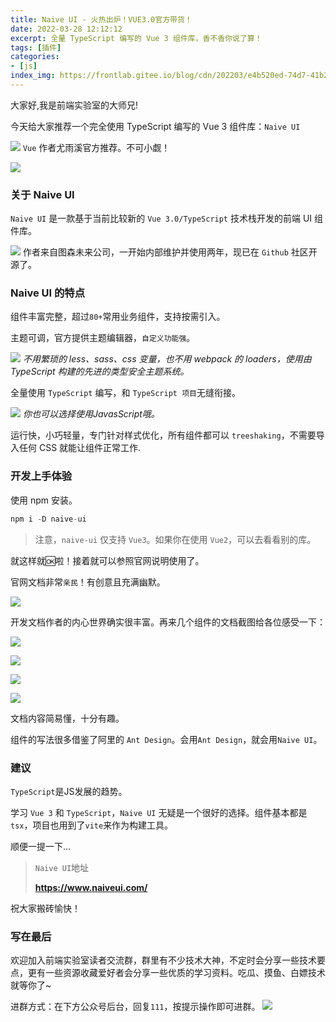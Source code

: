 ```yaml
---
title: Naive UI - 火热出炉！VUE3.0官方带货！
date: 2022-03-28 12:12:12
excerpt: 全量 TypeScript 编写的 Vue 3 组件库，香不香你说了算！
tags: [插件]
categories:
- [js]
index_img: https://frontlab.gitee.io/blog/cdn/202203/e4b520ed-74d7-41b2-bfa2-b0f7a3e20238.png
---
```



大家好,我是前端实验室的大师兄!

今天给大家推荐一个完全使用 TypeScript 编写的 Vue 3 组件库：`Naive UI`

![](https://frontlab.gitee.io/blog/cdn/202203/e4b520ed-74d7-41b2-bfa2-b0f7a3e20238.png)
`Vue` 作者尤雨溪官方推荐。不可小觑！

![](https://frontlab.gitee.io/blog/cdn/202203/9fbea953-ceb1-4f5e-ac59-8aa390154065.png)

### 关于 Naive UI

`Naive UI` 是一款基于当前比较新的 `Vue 3.0/TypeScript` 技术栈开发的前端 UI 组件库。

![](https://frontlab.gitee.io/blog/cdn/202203/ea9e3a34-f7cf-4142-a8bc-b6b94d5ed0d3.png)
作者来自图森未来公司，一开始内部维护并使用两年，现已在 `Github` 社区开源了。

### Naive UI 的特点

组件丰富完整，超过`80+`常用业务组件，支持按需引入。

主题可调，官方提供主题编辑器，`自定义功能强`。

![](https://frontlab.gitee.io/blog/cdn/202203/34dcc331-2658-4611-b780-620b19540ce3.png)
_不用繁琐的 less、sass、css 变量，也不用 webpack 的 loaders，使用由 TypeScript 构建的先进的类型安全主题系统。_

全量使用 `TypeScript` 编写，和 `TypeScript 项目`无缝衔接。

![](https://frontlab.gitee.io/blog/cdn/202203/c5442a0a-78cc-4c1d-a703-f9178a9b8f0b.png)
_你也可以选择使用JavasScript哦。_

运行快，小巧轻量，专门针对样式优化，所有组件都可以 `treeshaking`，不需要导入任何 CSS 就能让组件正常工作.

### 开发上手体验

使用 npm 安装。
```JavaScript
npm i -D naive-ui
```
> 注意，`naive-ui` 仅支持 `Vue3`。如果你在使用 `Vue2`，可以去看看别的库。

就这样就🆗啦！接着就可以参照官网说明使用了。

官网文档非常`亲民`！有创意且充满幽默。

![](https://frontlab.gitee.io/blog/cdn/202203/830c8409-2109-4604-98e0-34283bf04c0b.png)

开发文档作者的内心世界确实很丰富。再来几个组件的文档截图给各位感受一下：

![](https://frontlab.gitee.io/blog/cdn/202203/83163984-0074-404f-9265-54e2b5c82849.png)

![](https://frontlab.gitee.io/blog/cdn/202203/9f20c397-cbd5-48b2-bf66-ab611ed819cf.png)

![](https://frontlab.gitee.io/blog/cdn/202203/33b8b1ef-3b15-4873-9467-20aaeb46a693.png)

![](https://frontlab.gitee.io/blog/cdn/202203/4f05179d-b31f-4a1e-b441-9e6fdf452395.png)

文档内容简易懂，十分有趣。

组件的写法很多借鉴了阿里的 `Ant Design`。会用`Ant Design`，就会用`Naive UI`。

### 建议

`TypeScript`是JS发展的趋势。

学习 `Vue 3` 和 `TypeScript`，`Naive UI` 无疑是一个很好的选择。组件基本都是`tsx`，项目也用到了`vite`来作为构建工具。

顺便一提一下...

> `Naive UI`地址
>
>**https://www.naiveui.com/**

祝大家搬砖愉快！


### 写在最后

欢迎加入前端实验室读者交流群，群里有不少技术大神，不定时会分享一些技术要点，更有一些资源收藏爱好者会分享一些优质的学习资料。吃瓜、摸鱼、白嫖技术就等你了~

进群方式：在下方公众号后台，回复`111`，按提示操作即可进群。
![](https://mmbiz.qpic.cn/mmbiz_jpg/WqeajEMWSax77AXb3YwBusIH7OSupvKITDI8mHVUKcfSYjjpdXOGWuUfZkQbfgY9POSavM1wPnB7frryZtibtUA/0?wx_fmt=jpeg)

